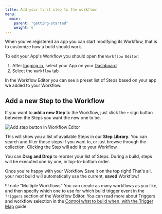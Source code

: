 ```yaml
---
title: Add your first step to the workflow
menu:
  main:
    parent: "getting-started"
    weight: 6
---
```

When you've registered an app you can start modifying its Workflow,
that is to customize how a build should work.

To edit your App's Workflow you should open the `Workflow Editor`:

1. After [logging in](https://www.bitrise.io), select your App on your [Dashboard](https://www.bitrise.io/dashboard)
2. Select the `Workflow` tab

In the Workflow Editor you can see a preset list of Steps based on your app we added to your Workflow.

## Add a new Step to the Workflow

If you want to **add a new Step** to the Workflow,
just click the `+` sign button between the Steps you want the new one to be.

![Add step button in Workflow Editor](/img/getting-started/add-your-first-step.png)

This will show you a list of available Steps in our __Step Library__.
You can search and filter these steps if you want to, or just browse through the collection.
Clicking the Step will add it to your Workflow.

You can __Drag and Drop__ to reorder your list of Steps. During a build,
steps will be executed one by one, in top-to-bottom order.

Once you're happy with your Workflow Save it on the top right!
That's all, your next build will automatically use the current, __saved__ Workflow!

!!! note "Multiple Workflows"
    You can create as many workflows as you like, and then
    specify which one to use for which build trigger event in the `Triggers` section
    of the Workflow Editor.
    You can read more about Triggers and workflow selection in the
    [Control what to build when, with the Trigger Map](/webhooks/trigger-map/) guide.
